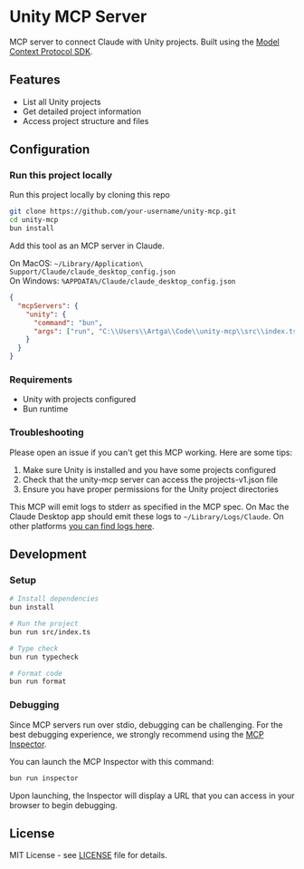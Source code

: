 # Unity MCP Server

MCP server to connect Claude with Unity projects. Built using the [Model Context Protocol SDK](https://github.com/modelcontextprotocol/typescript-sdk).

## Features
- List all Unity projects 
- Get detailed project information
- Access project structure and files

## Configuration

### Run this project locally
Run this project locally by cloning this repo

```bash
git clone https://github.com/your-username/unity-mcp.git
cd unity-mcp
bun install
```

Add this tool as an MCP server in Claude.

On MacOS: `~/Library/Application\ Support/Claude/claude_desktop_config.json`  
On Windows: `%APPDATA%/Claude/claude_desktop_config.json`

```json
{
  "mcpServers": {
    "unity": {
      "command": "bun",
      "args": ["run", "C:\\Users\\Artga\\Code\\unity-mcp\\src\\index.ts"]
    }
  }
}
```

### Requirements
- Unity with projects configured
- Bun runtime

### Troubleshooting
Please open an issue if you can't get this MCP working. Here are some tips:
1. Make sure Unity is installed and you have some projects configured
2. Check that the unity-mcp server can access the projects-v1.json file
3. Ensure you have proper permissions for the Unity project directories

This MCP will emit logs to stderr as specified in the MCP spec. On Mac the Claude Desktop app should emit these logs
to `~/Library/Logs/Claude`. 
On other platforms [you can find logs here](https://modelcontextprotocol.io/quickstart/user#getting-logs-from-claude-for-desktop).

## Development

### Setup
```bash
# Install dependencies
bun install

# Run the project
bun run src/index.ts

# Type check
bun run typecheck

# Format code
bun run format
```

### Debugging

Since MCP servers run over stdio, debugging can be challenging. For the best debugging
experience, we strongly recommend using the [MCP Inspector](https://github.com/modelcontextprotocol/inspector).

You can launch the MCP Inspector with this command:

```bash
bun run inspector
```

Upon launching, the Inspector will display a URL that you can access in your browser to begin debugging.

## License

MIT License - see [LICENSE](LICENSE) file for details.